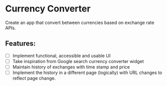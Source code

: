 # Currency Converter

Create an app that convert between currencies based on exchange rate APIs.

## Features:

- [ ] Implement functional, accessible and usable UI
- [ ] Take inspiration from Google search currency converter widget
- [ ] Maintain history of exchanges with time stamp and price
- [ ] Implement the history in a different page (logically) with URL changes to reflect page change.
